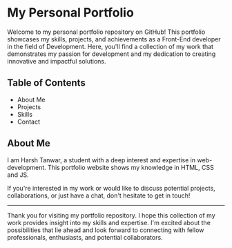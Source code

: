 # My Personal Portfolio

Welcome to my personal portfolio repository on GitHub! This portfolio showcases my skills, projects, and achievements as a Front-End developer in the field of Development. Here, you'll find a collection of my work that demonstrates my passion for development and my dedication to creating innovative and impactful solutions.

## Table of Contents

- About Me 
- Projects 
- Skills 
- Contact 

## About Me

I am Harsh Tanwar, a student with a deep interest and expertise in web-development. This portfolio website shows my knowledge in HTML, CSS  and JS.

If you're interested in my work or would like to discuss potential projects, collaborations, or just have a chat, don't hesitate to get in touch!

---

Thank you for visiting my portfolio repository. I hope this collection of my work provides insight into my skills and expertise. I'm excited about the possibilities that lie ahead and look forward to connecting with fellow professionals, enthusiasts, and potential collaborators.
